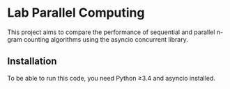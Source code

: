 # Lab Parallel Computing

This project aims to compare the performance of sequential and parallel n-gram counting algorithms using the asyncio concurrent library.

## Installation

To be able to run this code, you need Python ≥3.4 and asyncio installed.

